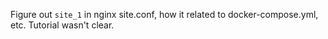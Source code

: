 Figure out `site_1` in nginx site.conf, how it related to docker-compose.yml, etc. Tutorial wasn't clear.
